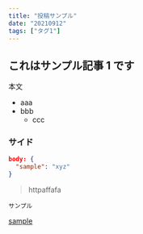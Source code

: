 ```yaml
---
title: "投稿サンプル"
date: "20210912"
tags: ["タグ1"]
---
```


## これはサンプル記事 1 です

本文

- aaa
- bbb
  - ccc

### サイド

```hello.json
body: {
  "sample": "xyz"
}
```

> httpaffafa

`サンプル`

[sample](https://example.com)
